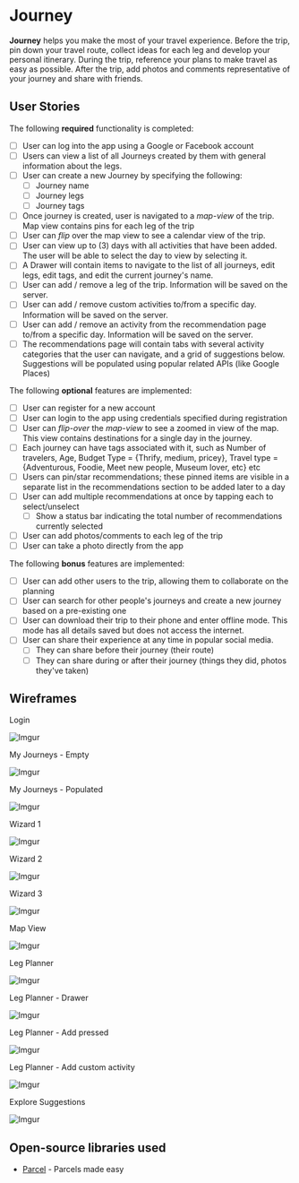 # Journey
**Journey** helps you make the most of your travel experience. Before the trip, pin down your travel route, collect ideas for each leg and develop your personal itinerary. During the trip, reference your plans to make travel as easy as possible. After the trip, add photos and comments representative of your journey and share with friends.

## User Stories

The following **required** functionality is completed:

* [ ] User can log into the app using a Google or Facebook account
* [ ] Users can view a list of all Journeys created by them with general information about the legs.
* [ ] User can create a new Journey by specifying the following:
   * [ ] Journey name
   * [ ] Journey legs
   * [ ] Journey tags
* [ ] Once journey is created, user is navigated to a *map-view* of the trip. Map view contains pins for each leg of the trip
* [ ] User can *flip* over the map view to see a calendar view of the trip.
* [ ] User can view up to (3) days with all activities that have been added. The user will be able to select the day to view by selecting it.
* [ ] A Drawer will contain items to navigate to the list of all journeys, edit legs, edit tags, and edit the current journey's name.
* [ ] User can add / remove a leg of the trip. Information will be saved on the server.
* [ ] User can add / remove custom activities to/from a specific day. Information will be saved on the server.
* [ ] User can add / remove an activity from the recommendation page to/from a specific day. Information will be saved on the server.
* [ ] The recommendations page will contain tabs with several activity categories that the user can navigate, and a grid of suggestions below. Suggestions will be populated using popular related APIs (like Google Places)

The following **optional** features are implemented:

* [ ] User can register for a new account
* [ ] User can login to the app using credentials specified during registration
* [ ] User can *flip-over* the *map-view* to see a zoomed in view of the map. This view contains destinations for a single day in the journey.
* [ ] Each journey can have tags associated with it, such as Number of travelers, Age, Budget Type = {Thrify, medium, pricey}, Travel type = {Adventurous, Foodie, Meet new people, Museum lover, etc} etc
* [ ] Users can pin/star recommendations; these pinned items are visible in a separate list in the recommendations section to be added later to a day
* [ ] User can add multiple recommendations at once by tapping each to select/unselect
  * [ ] Show a status bar indicating the total number of recommendations currently selected
* [ ] User can add photos/comments to each leg of the trip
* [ ] User can take a photo directly from the app

The following **bonus** features are implemented:

* [ ] User can add other users to the trip, allowing them to collaborate on the planning
* [ ] User can search for other people's journeys and create a new journey based on a pre-existing one
* [ ] User can download their trip to their phone and enter offline mode. This mode has all details saved but does not access the internet.
* [ ] User can share their experience at any time in popular social media. 
  * [ ] They can share before their journey (their route)
  * [ ] They can share during or after their journey (things they did, photos they've taken)

## Wireframes

Login 

![Imgur](http://i.imgur.com/AVQKwzo.jpg)

My Journeys - Empty

![Imgur](http://i.imgur.com/UhweanV.jpg)

My Journeys - Populated

![Imgur](http://i.imgur.com/mOY6FiU.jpg)

Wizard 1

![Imgur](http://i.imgur.com/cvW9ltR.jpg)

Wizard 2

![Imgur](http://i.imgur.com/RshVnN6.jpg)

Wizard 3

![Imgur](http://i.imgur.com/oExqX30.jpg)

Map View

![Imgur](http://i.imgur.com/kzjUc0j.jpg)

Leg Planner

![Imgur](http://i.imgur.com/UC42pRN.jpg)

Leg Planner - Drawer

![Imgur](http://i.imgur.com/RTXAC4x.jpg)

Leg Planner - Add pressed

![Imgur](http://i.imgur.com/yb0tipe.jpg)

Leg Planner - Add custom activity

![Imgur](http://i.imgur.com/uJzsUs2.jpg)

Explore Suggestions

![Imgur](http://i.imgur.com/ZNfe8pI.jpg)


## Open-source libraries used

- [Parcel](https://github.com/johncarl81/parceler) - Parcels made easy
